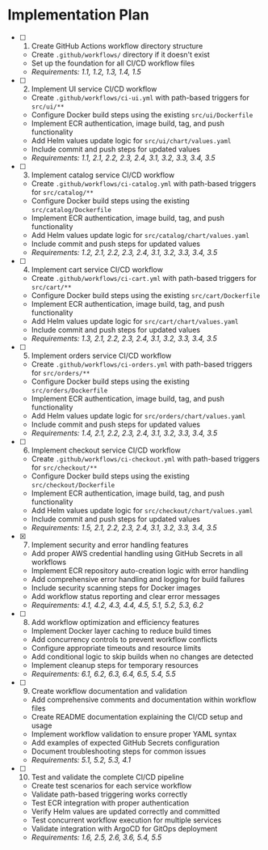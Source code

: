 # Implementation Plan

- [ ] 1. Create GitHub Actions workflow directory structure
  - Create `.github/workflows/` directory if it doesn't exist
  - Set up the foundation for all CI/CD workflow files
  - _Requirements: 1.1, 1.2, 1.3, 1.4, 1.5_

- [ ] 2. Implement UI service CI/CD workflow
  - Create `.github/workflows/ci-ui.yml` with path-based triggers for `src/ui/**`
  - Configure Docker build steps using the existing `src/ui/Dockerfile`
  - Implement ECR authentication, image build, tag, and push functionality
  - Add Helm values update logic for `src/ui/chart/values.yaml`
  - Include commit and push steps for updated values
  - _Requirements: 1.1, 2.1, 2.2, 2.3, 2.4, 3.1, 3.2, 3.3, 3.4, 3.5_

- [ ] 3. Implement catalog service CI/CD workflow
  - Create `.github/workflows/ci-catalog.yml` with path-based triggers for `src/catalog/**`
  - Configure Docker build steps using the existing `src/catalog/Dockerfile`
  - Implement ECR authentication, image build, tag, and push functionality
  - Add Helm values update logic for `src/catalog/chart/values.yaml`
  - Include commit and push steps for updated values
  - _Requirements: 1.2, 2.1, 2.2, 2.3, 2.4, 3.1, 3.2, 3.3, 3.4, 3.5_

- [ ] 4. Implement cart service CI/CD workflow
  - Create `.github/workflows/ci-cart.yml` with path-based triggers for `src/cart/**`
  - Configure Docker build steps using the existing `src/cart/Dockerfile`
  - Implement ECR authentication, image build, tag, and push functionality
  - Add Helm values update logic for `src/cart/chart/values.yaml`
  - Include commit and push steps for updated values
  - _Requirements: 1.3, 2.1, 2.2, 2.3, 2.4, 3.1, 3.2, 3.3, 3.4, 3.5_

- [ ] 5. Implement orders service CI/CD workflow
  - Create `.github/workflows/ci-orders.yml` with path-based triggers for `src/orders/**`
  - Configure Docker build steps using the existing `src/orders/Dockerfile`
  - Implement ECR authentication, image build, tag, and push functionality
  - Add Helm values update logic for `src/orders/chart/values.yaml`
  - Include commit and push steps for updated values
  - _Requirements: 1.4, 2.1, 2.2, 2.3, 2.4, 3.1, 3.2, 3.3, 3.4, 3.5_

- [ ] 6. Implement checkout service CI/CD workflow
  - Create `.github/workflows/ci-checkout.yml` with path-based triggers for `src/checkout/**`
  - Configure Docker build steps using the existing `src/checkout/Dockerfile`
  - Implement ECR authentication, image build, tag, and push functionality
  - Add Helm values update logic for `src/checkout/chart/values.yaml`
  - Include commit and push steps for updated values
  - _Requirements: 1.5, 2.1, 2.2, 2.3, 2.4, 3.1, 3.2, 3.3, 3.4, 3.5_

- [x] 7. Implement security and error handling features



  - Add proper AWS credential handling using GitHub Secrets in all workflows
  - Implement ECR repository auto-creation logic with error handling
  - Add comprehensive error handling and logging for build failures
  - Include security scanning steps for Docker images
  - Add workflow status reporting and clear error messages
  - _Requirements: 4.1, 4.2, 4.3, 4.4, 4.5, 5.1, 5.2, 5.3, 6.2_

- [ ] 8. Add workflow optimization and efficiency features
  - Implement Docker layer caching to reduce build times
  - Add concurrency controls to prevent workflow conflicts
  - Configure appropriate timeouts and resource limits
  - Add conditional logic to skip builds when no changes are detected
  - Implement cleanup steps for temporary resources
  - _Requirements: 6.1, 6.2, 6.3, 6.4, 6.5, 5.4, 5.5_

- [ ] 9. Create workflow documentation and validation
  - Add comprehensive comments and documentation within workflow files
  - Create README documentation explaining the CI/CD setup and usage
  - Implement workflow validation to ensure proper YAML syntax
  - Add examples of expected GitHub Secrets configuration
  - Document troubleshooting steps for common issues
  - _Requirements: 5.1, 5.2, 5.3, 4.1_

- [ ] 10. Test and validate the complete CI/CD pipeline
  - Create test scenarios for each service workflow
  - Validate path-based triggering works correctly
  - Test ECR integration with proper authentication
  - Verify Helm values are updated correctly and committed
  - Test concurrent workflow execution for multiple services
  - Validate integration with ArgoCD for GitOps deployment
  - _Requirements: 1.6, 2.5, 2.6, 3.6, 5.4, 5.5_